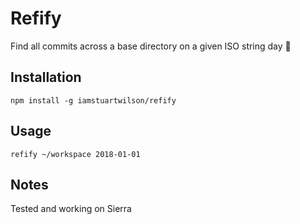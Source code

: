 # Refify

Find all commits across a base directory on a given ISO string day 🙌

## Installation

```
npm install -g iamstuartwilson/refify
```

## Usage

```
refify ~/workspace 2018-01-01
```
## Notes
Tested and working on Sierra
